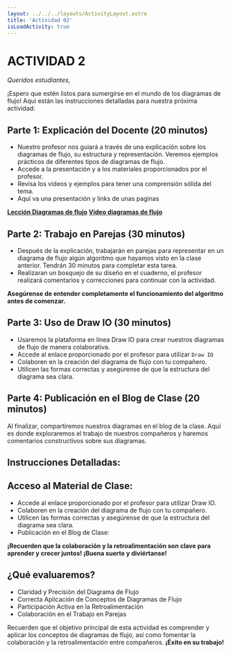 ```yaml
---
layout: ../../../layouts/ActivityLayout.astro
title: 'Actividad 02'
isLoadActivity: true
---
```



# ACTIVIDAD 2

*Queridos estudiantes,*

¡Espero que estén listos para sumergirse en el mundo de los diagramas de flujo! Aquí están las instrucciones detalladas para nuestra próxima actividad:

## Parte 1: Explicación del Docente (20 minutos)

- Nuestro profesor nos guiará a través de una explicación sobre los diagramas de flujo, su estructura y representación. Veremos ejemplos prácticos de diferentes tipos de diagramas de flujo.
- Accede a la presentación y a los materiales proporcionados por el profesor.
- Revisa los videos y ejemplos para tener una comprensión sólida del tema.
- Aquí va una presentación y links de unas paginas 

<strong>
  <a href='https://fzwrpxrxubuvttyvvxtb.supabase.co/storage/v1/object/public/blog-actividades/diagramas-de-flujo-tutorial.pdf' target='_blank'>Lección Diagramas de flujo</a>
</strong>

<strong>
  <a href='https://www.youtube.com/watch?v=Kucgc6NpGwc' target='_blank'>Video diagramas de flujo</a>
</strong>

## Parte 2: Trabajo en Parejas (30 minutos)

- Después de la explicación, trabajarán en parejas para representar en un diagrama de flujo algún algoritmo que hayamos visto en la clase anterior. Tendrán 30 minutos para completar esta tarea.
- Realizaran un bosquejo de su diseño en el cuaderno, el profesor realizará comentarios y correcciones para continuar con la actividad.

**Asegúrense de entender completamente el funcionamiento del algoritmo antes de comenzar.**

## Parte 3: Uso de Draw IO (30 minutos)

- Usaremos la plataforma en línea Draw IO para crear nuestros diagramas de flujo de manera colaborativa. 
- Accede al enlace proporcionado por el profesor para utilizar `Draw IO`
- Colaboren en la creación del diagrama de flujo con tu compañero.
- Utilicen las formas correctas y asegúrense de que la estructura del diagrama sea clara.




## Parte 4: Publicación en el Blog de Clase (20 minutos)

Al finalizar, compartiremos nuestros diagramas en el blog de la clase. Aquí es donde exploraremos el trabajo de nuestros compañeros y haremos comentarios constructivos sobre sus diagramas.

## Instrucciones Detalladas:

## Acceso al Material de Clase:


- Accede al enlace proporcionado por el profesor para utilizar Draw IO.
- Colaboren en la creación del diagrama de flujo con tu compañero.
- Utilicen las formas correctas y asegúrense de que la estructura del diagrama sea clara.
- Publicación en el Blog de Clase:

**¡Recuerden que la colaboración y la retroalimentación son clave para aprender y crecer juntos! ¡Buena suerte y diviértanse!**

## ¿Qué evaluaremos?

- Claridad y Precisión del Diagrama de Flujo
- Correcta Aplicación de Conceptos de Diagramas de Flujo
- Participación Activa en la Retroalimentación
- Colaboración en el Trabajo en Parejas

Recuerden que el objetivo principal de esta actividad es comprender y aplicar los conceptos de diagramas de flujo, así como fomentar la colaboración y la retroalimentación entre compañeros. **¡Éxito en su trabajo!**
